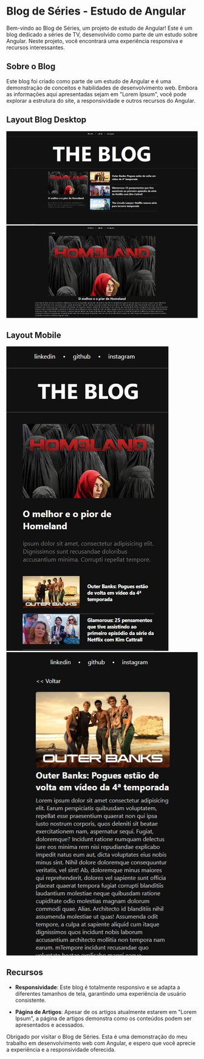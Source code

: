 # Blog de Séries - Estudo de Angular

Bem-vindo ao Blog de Séries, um projeto de estudo de Angular! Este é um blog dedicado a séries de TV, desenvolvido como parte de um estudo sobre Angular. Neste projeto, você encontrará uma experiência responsiva e recursos interessantes.

## Sobre o Blog

Este blog foi criado como parte de um estudo de Angular e é uma demonstração de conceitos e habilidades de desenvolvimento web. Embora as informações aqui apresentadas sejam em "Lorem Ipsum", você pode explorar a estrutura do site, a responsividade e outros recursos do Angular.

## Layout Blog Desktop

![Imagem do Projeto](src/imgs/img1.JPG)
![Imagem do Projeto](src/imgs/img2.JPG)

## Layout Mobile

![Imagem do Projeto](src/imgs/responsive.JPG)
![Imagem do Projeto](src/imgs/responsive1.JPG)

## Recursos

- **Responsividade**: Este blog é totalmente responsivo e se adapta a diferentes tamanhos de tela, garantindo uma experiência de usuário consistente.

- **Página de Artigos**: Apesar de os artigos atualmente estarem em "Lorem Ipsum", a página de artigos demonstra como os conteúdos podem ser apresentados e acessados.


Obrigado por visitar o Blog de Séries. Esta é uma demonstração do meu trabalho em desenvolvimento web com Angular, e espero que você aprecie a experiência e a responsividade oferecida.
